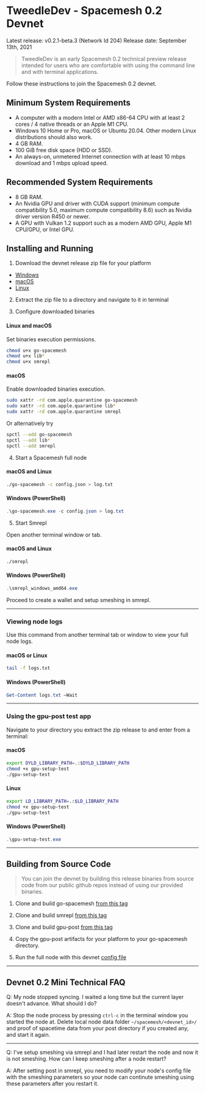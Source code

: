 # TweedleDev - Spacemesh 0.2 Devnet

Latest release: v0.2.1-beta.3 (Network Id 204)
Release date: September 13th, 2021

> TweedleDev is an early Spacemesh 0.2 technical preview release intended for users who are comfortable with using the command line and with terminal applications.

Follow these instructions to join the Spacemesh 0.2 devnet.

## Minimum System Requirements

- A computer with a modern Intel or AMD x86-64 CPU with at least 2 cores / 4 native threads or an Apple M1 CPU.
- Windows 10 Home or Pro, macOS or Ubuntu 20.04. Other modern Linux distributions should also work.
- 4 GB RAM.
- 100 GiB free disk space (HDD or SSD).
- An always-on, unmetered Internet connection with at least 10 mbps download and 1 mbps upload speed.

## Recommended System Requirements
- 8 GB RAM.
- An Nvidia GPU and driver with CUDA support (minimum compute compatibility 5.0, maximum compute compatibility 8.6) such as Nvidia driver version R450 or newer.
- A GPU with Vulkan 1.2 support such as a modern AMD GPU, Apple M1 CPU/GPU, or Intel GPU.

## Installing and Running

1. Download the devnet release zip file for your platform

- [Windows](https://storage.googleapis.com/go-spacemesh-release-builds/v0.2.1-beta.3/Windows.zip)
- [macOS](https://storage.googleapis.com/go-spacemesh-release-builds/v0.2.1-beta.3/macOS.zip)
- [Linux](https://storage.googleapis.com/go-spacemesh-release-builds/v0.2.1-beta.3/Linux.zip)

2. Extract the zip file to a directory and navigate to it in terminal

3. Configure downloaded binaries

#### Linux and macOS
Set binaries execution permissions.

```bash
chmod u+x go-spacemesh
chmod u+x lib*
chmod u+x smrepl
```

#### macOS
Enable downloaded binaries execution.

```bash
sudo xattr -rd com.apple.quarantine go-spacemesh
sudo xattr -rd com.apple.quarantine lib*
sudo xattr -rd com.apple.quarantine smrepl
```

Or alternatively try

```bash
spctl --add go-spacemesh
spctl --add lib*
spctl --add smrepl
```

4. Start a Spacemesh full node

#### macOS and Linux
```bash
./go-spacemesh -c config.json > log.txt
```

#### Windows (PowerShell)

```PowerShell
.\go-spacemesh.exe -c config.json > log.txt
```

5. Start Smrepl

Open another terminal window or tab.

#### macOS and Linux

```bash
./smrepl
```

#### Windows (PowerShell)

```PowerShell
.\smrepl_windows_amd64.exe
```

Proceed to create a wallet and setup smeshing in smrepl.

----

### Viewing node logs
Use this command from another terminal tab or window to view your full node logs.

#### macOS or Linux
```bash
tail -f logs.txt
```

#### Windows (PowerShell)
```PowerShell
Get-Content logs.txt –Wait
```

----

### Using the gpu-post test app
Navigate to your directory you extract the zip release to and enter from a terminal:

#### macOS
```bash
export DYLD_LIBRARY_PATH=.:$DYLD_LIBRARY_PATH
chmod +x gpu-setup-test
./gpu-setup-test
```

#### Linux
```bash
export LD_LIBRARY_PATH=.:$LD_LIBRARY_PATH
chmod +x gpu-setup-test
./gpu-setup-test
```

#### Windows (PowerShell)
```PowerShell
.\gpu-setup-test.exe
```

---

## Building from Source Code

> You can join the devnet by building this release binaries from source code from our public github repos instead of using our provided binaries.

1. Clone and build go-spacemesh [from this tag](https://github.com/spacemeshos/go-spacemesh/releases/tag/v0.2.1-beta.3)

2. Clone and build smrepl [from this tag](https://github.com/spacemeshos/smrepl/tree/v0.1.32)

3. Clone and build gpu-post [from this tag](https://github.com/spacemeshos/gpu-post/tree/v0.1.22)

4. Copy the gpu-post artifacts for your platform to your go-spacemesh directory.

5. Run the full node with this devnet [config file](https://storage.googleapis.com/spacecraft-data/devnet204-archive/config.json)

---

## Devnet 0.2 Mini Technical FAQ
Q: My node stopped syncing. I waited a long time but the current layer doesn't advance. What should I do?

A: Stop the node process by pressing `ctrl-c` in the terminal window you started the node at. Delete local node data folder `~/spacemesh/<devnet_id>/` and proof of spacetime data from your post directory if you created any, and start it again.

---

Q: I've setup smeshing via smrepl and I had later restart the node and now it is not smeshing. How can I keep smeshing after a node restart?

A: After setting post in smrepl, you need to modify your node's config file with the smeshing parameters so your node can continute smeshing using these parameters after you restart it.
